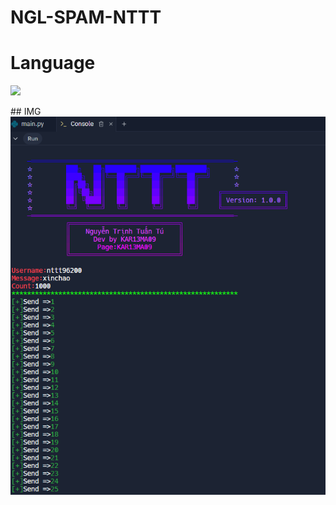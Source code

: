 # NGL-SPAM-NTTT
# Language
 <img src="https://img.shields.io/badge/Python-FFDD00?style=for-the-badge&logo=python&logoColor=blue"/></br>
</div>
## IMG
<img src="https://github.com/KAR13MA09/NGL-SPAM-NTTT/blob/main/Untitled.png"/></div>

